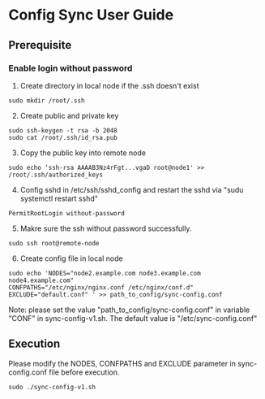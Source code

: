# Config Sync User Guide

## Prerequisite
### Enable login without password
1. Create directory in local node if the .ssh doesn't exist
```Shell
sudo mkdir /root/.ssh

```
2. Create public and private key
```Shell
sudo ssh-keygen -t rsa -b 2048
sudo cat /root/.ssh/id_rsa.pub
```
3. Copy the public key into remote node
```Shell
sudo echo ‘ssh-rsa AAAAB3Nz4rFgt...vgaD root@node1' >> /root/.ssh/authorized_keys  
```
4. Config sshd in /etc/ssh/sshd_config and restart the sshd via "sudu systemctl restart sshd"
```text
PermitRootLogin without-password
```
5. Makre sure the ssh without password successfully.
```Shell
sudo ssh root@remote-node
```
6. Create config file in local node
```Shell
sudo echo 'NODES="node2.example.com node3.example.com node4.example.com"
CONFPATHS="/etc/nginx/nginx.conf /etc/nginx/conf.d"
EXCLUDE="default.conf" ' >> path_to_config/sync-config.conf
```
Note: please set the value "path_to_config/sync-config.conf" in variable "CONF" in sync-config-v1.sh. The default value is "/etc/sync-config.conf"

## Execution
Please modify the NODES, CONFPATHS and EXCLUDE parameter in sync-config.conf file before execution.

```shell
sudo ./sync-config-v1.sh
```

